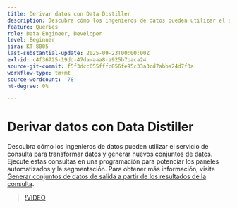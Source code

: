 ```yaml
---
title: Derivar datos con Data Distiller
description: Descubra cómo los ingenieros de datos pueden utilizar el servicio de consulta para transformar datos y generar nuevos conjuntos de datos. Ejecute estas consultas en una programación para potenciar los paneles automatizados y la segmentación.
feature: Queries
role: Data Engineer, Developer
level: Beginner
jira: KT-8005
last-substantial-update: 2025-09-23T00:00:00Z
exl-id: c4f36725-19dd-47da-aaa8-a925b7baca24
source-git-commit: f5f3dcc655fffc056fe95c33a3cd7abba24d7f3a
workflow-type: tm+mt
source-wordcount: '78'
ht-degree: 0%

---
```


# Derivar datos con Data Distiller

Descubra cómo los ingenieros de datos pueden utilizar el servicio de consulta para transformar datos y generar nuevos conjuntos de datos. Ejecute estas consultas en una programación para potenciar los paneles automatizados y la segmentación. Para obtener más información, visite [Generar conjuntos de datos de salida a partir de los resultados de la consulta](https://experienceleague.adobe.com/en/docs/experience-platform/query/ui/create-datasets).

>[!VIDEO](https://video.tv.adobe.com/v/333699?learn=on&enablevpops)

